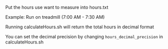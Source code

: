 Put the hours use want to measure into hours.txt 

Example: Run on treadmill (7:00 AM - 7:30 AM)

Running calculateHours.sh will return the total hours in decimal format

You can set the decimal precision by changing ```hours_decimal_precision``` in calculateHours.sh